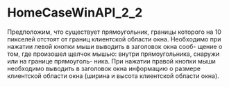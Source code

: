 # HomeCaseWinAPI_2_2
Предположим, что существует прямоугольник, границы которого на 10 пикселей отстоят от границ клиентской области окна. Необходимо при нажатии левой кнопки мыши выводить в заголовок окна сооб- щение о том, где произошел щелчок мышью: внутри прямоугольника, снаружи или на границе прямоуголь- ника. При нажатии правой кнопки мыши необходимо выводить в заголовок окна информацию о размере клиентской области окна (ширина и высота клиентской области окна).
